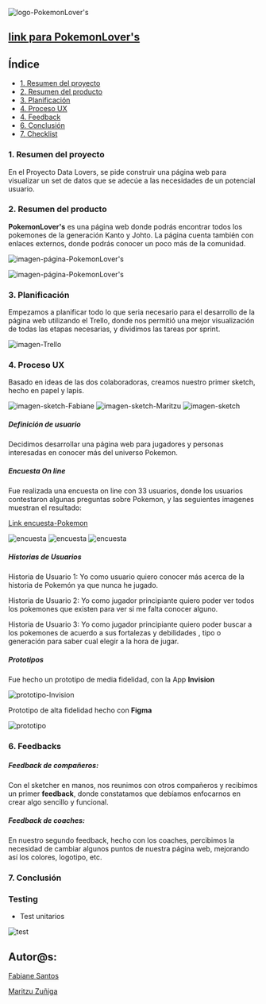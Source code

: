  ![logo-PokemonLover's](./img/logo-pokemon.png)


## **[link para PokemonLover's](https://fabianesantos.github.io/SCL014-data-lovers/src/index.html)** 


## **Índice**

* [1. Resumen del proyecto](#1-resumen-del-proyecto)
* [2. Resumen del producto](#2-pokemon-resumen-del-producto)
* [3. Planificación](#3-planificacion)
* [4. Proceso UX](#4-proceso-de-ux)
* [4. Feedback](#5-feedback)
* [6. Conclusión](#6-conclusion)
* [7. Checklist](#7-checklist)

### **1. Resumen del proyecto**

En el Proyecto Data Lovers, se pide construir una página web para visualizar un set de datos que se adecúe a las necesidades de un potencial usuario.

### **2. Resumen del producto**

**PokemonLover's** es una página web donde podrás encontrar todos los pokemones de la generación Kanto y Johto. La página cuenta también con enlaces externos, donde podrás conocer un poco más de la comunidad.

![imagen-página-PokemonLover's]()

![imagen-página-PokemonLover's]()

### **3. Planificación**

Empezamos a planificar todo lo que seria necesario para el desarrollo de la página web utilizando el Trello, donde nos permitió una mejor visualización de todas las etapas necesarias, y dividimos las tareas por sprint.

![imagen-Trello](./img/imagen-trello.png)

### **4. Proceso UX**

 Basado en ideas de las dos colaboradoras, creamos nuestro primer sketch, hecho en papel y lapis.

![imagen-sketch-Fabiane]()
![imagen-sketch-Maritzu](./img/sketch-maritzu.png)
![imagen-sketch]()

 ##### Definición de usuario

 Decidimos desarrollar una página web para jugadores y personas interesadas en conocer más del universo Pokemon. 



##### Encuesta On line

Fue realizada una encuesta on line con 33 usuarios, donde los usuarios contestaron algunas preguntas sobre Pokemon, y las seguientes imagenes muestran el resultado:
 
 [Link encuesta-Pokemon](https://forms.gle/xKj7JESx2EK3oUap8)

![encuesta](./img/encuesta1.png)
![encuesta](./img/encuesta2.png)
![encuesta](./img/encuesta3.png)

##### Historias de Usuarios

Historia de Usuario 1: Yo como usuario quiero conocer más acerca de la historia de Pokemón ya que nunca he jugado.

Historia de Usuario 2: Yo como jugador principiante quiero poder ver todos los pokemones que existen para ver si me falta conocer alguno.

Historia de Usuario 3: Yo como jugador principiante quiero poder buscar a los pokemones de acuerdo a sus fortalezas y debilidades , tipo o generación para saber cual elegir a la hora de jugar.

##### Prototipos

Fue hecho un prototipo de media fidelidad, con la App **Invision**

![prototipo-Invision](./img/free-hand-invision.png)

Prototipo de alta fidelidad hecho con **Figma** 

![prototipo]()


### **6. Feedbacks**  

##### Feedback de compañeros:

Con el sketcher en manos, nos reunimos con otros compañeros y recibimos un primer **feedback**, donde constatamos que debíamos enfocarnos en crear algo sencillo y funcional.

##### Feedback de coaches:

En nuestro segundo feedback, hecho con los coaches, percibimos la necesidad de cambiar algunos puntos de nuestra página web, mejorando así los colores, logotipo, etc.



### **7. Conclusión**


### Testing

- Test unitarios


![test]()


## Autor@s:

  [Fabiane Santos](https://github.com/FabianeSantos?tab=repositories)
  
  
  [Maritzu Zuñiga](https://github.com/maritz-u?tab=repositories)